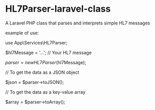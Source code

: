 # HL7Parser-laravel-class
A Laravel PHP class that parses and interprets simple HL7 messages


example of use:

use App\Services\HL7Parser;

$hl7Message = '...'; // Your HL7 message

$parser = new HL7Parser($hl7Message);

// To get the data as a JSON object

$json = $parser->toJSON();

// To get the data as a key-value array

$array = $parser->toArray();
